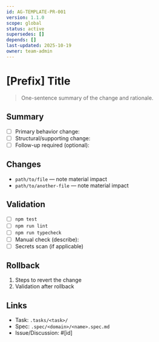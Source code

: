```yaml
---
id: AG-TEMPLATE-PR-001
version: 1.1.0
scope: global
status: active
supersedes: []
depends: []
last-updated: 2025-10-19
owner: team-admin
---
```


# [Prefix] Title

> One-sentence summary of the change and rationale.

## Summary
- [ ] Primary behavior change:
- [ ] Structural/supporting change:
- [ ] Follow-up required (optional):

## Changes
- `path/to/file` — note material impact
- `path/to/another-file` — note material impact

## Validation
- [ ] `npm test`
- [ ] `npm run lint`
- [ ] `npm run typecheck`
- [ ] Manual check (describe):
- [ ] Secrets scan (if applicable)

## Rollback
1. Steps to revert the change
2. Validation after rollback

## Links
- Task: `.tasks/<task>/`
- Spec: `.spec/<domain>/<name>.spec.md`
- Issue/Discussion: #[id]
